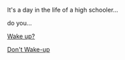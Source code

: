 It's a day in the life of a high schooler... 

do you...

[Wake up?](selection-1/wakeup.md)

[Don't Wake-up](dontwakeup.md)

